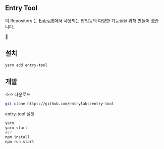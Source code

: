 ## Entry Tool

이 Repository 는 [EntryJS](https://github.com/entrylabs/entryjs)에서 사용되는 팝업등의 다양한 기능들을 위해 만들어 졌습니다.

:tada:

## 설치

```bash
yarn add entry-tool
```

## 개발

소스 다운로드

```bash
git clone https://github.com/entrylabs/entry-tool
```

entry-tool 실행

```bash
yarn
yarn start
#or
npm install
npm run start
```
